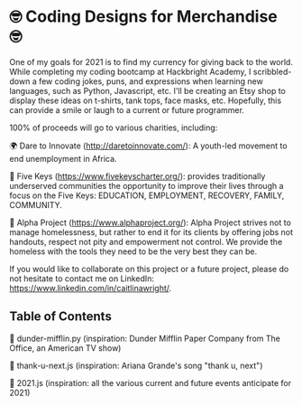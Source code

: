 # 🤓 Coding Designs for Merchandise 🤓

One of my goals for 2021 is to find my currency for giving back to the world. While completing my coding bootcamp at Hackbright Academy, I scribbled-down a few coding jokes, puns, and expressions when learning new languages, such as Python, Javascript, etc. I'll be creating an Etsy shop to display these ideas on t-shirts, tank tops, face masks, etc. Hopefully, this can provide a smile or laugh to a current or future programmer. 

100% of proceeds will go to various charities, including:

🌍 Dare to Innovate (http://daretoinnovate.com/): A youth-led movement to end unemployment in Africa.

🍎 Five Keys (https://www.fivekeyscharter.org/): provides traditionally underserved communities the opportunity to improve their lives through a focus on the Five Keys: EDUCATION, EMPLOYMENT, RECOVERY, FAMILY, COMMUNITY.

💙 Alpha Project (https://www.alphaproject.org/): Alpha Project strives not to manage homelessness, but rather to end it for its clients by offering jobs not handouts, respect not pity and empowerment not control. We provide the homeless with the tools they need to be the very best they can be.

If you would like to collaborate on this project or a future project, please do not hesitate to contact me on LinkedIn: https://www.linkedin.com/in/caitlinawright/.

## Table of Contents
💼 dunder-mifflin.py (inspiration: Dunder Mifflin Paper Company from The Office, an American TV show)

💅 thank-u-next.js (inspiration: Ariana Grande's song "thank u, next")

🥂 2021.js (inspiration: all the various current and future events anticipate for 2021)
